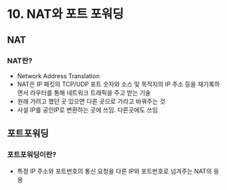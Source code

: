 # 10. NAT와 포트 포워딩



## NAT

### NAT란?

- Network Address Translation
- NAT은 IP 패킷의 TCP/UDP 포트 숫자와 소스 및 목적지의 IP 주소 등을 재기록하면서 라우터를 통해 네트워크 트래픽을 주고 받는 기술
- 원래 가려고 했던 곳 있으면 다른 곳으로 가라고 바꿔주는 것
- 사설 IP를 공인IP로 변환하는 곳에 쓰임. 다른곳에도 쓰임





## 포트포워딩

### 포트포워딩이란?

- 특정 IP 주소와 포트번호의 통신 요청을 다른 IP와 포트번호로 넘겨주는 NAT의 응용







